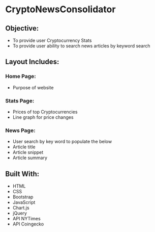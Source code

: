 # CryptoNewsConsolidator

## Objective:
- To provide user Cryptocurrency Stats
- To provide user ability to search news articles by keyword search

## Layout Includes:
### Home Page:
- Purpose of website
### Stats Page:
- Prices of top Cryptocurrencies 
- Line graph for price changes
### News Page:
- User search by key word to populate the below
- Article title
- Article snippet
- Article summary

## Built With:
- HTML
- CSS
- Bootstrap
- JavaScript
- Chart.js
- jQuery
- API NYTimes
- API Coingecko